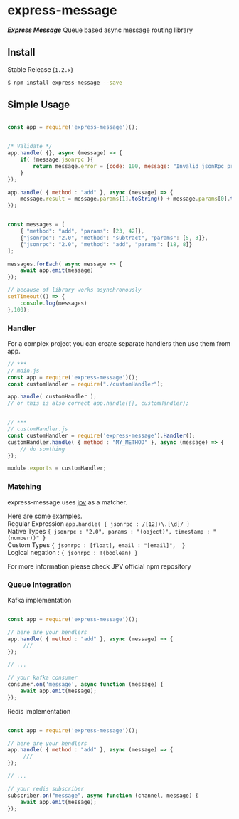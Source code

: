 
express-message
==========

***Express Message***
Queue based async message routing library


## Install

Stable Release (`1.2.x`)

```sh
$ npm install express-message --save
```


## Simple Usage

```javascript

const app = require('express-message')();


/* Validate */
app.handle( {}, async (message) => {
    if( !message.jsonrpc ){
        return message.error = {code: 100, message: "Invalid jsonRpc protocol"}
    }
});

app.handle( { method : "add" }, async (message) => {
    message.result = message.params[1].toString() + message.params[0].toString();
});


const messages = [
    { "method": "add", "params": [23, 42]},
    {"jsonrpc": "2.0", "method": "subtract", "params": [5, 3]},
    {"jsonrpc": "2.0", "method": "add", "params": [18, 8]}
];

messages.forEach( async message => {
    await app.emit(message)
});

// because of library works asynchronously
setTimeout(() => {
    console.log(messages)
},100);

```


### Handler

For a complex project you can create separate handlers then use them from app.

```javascript
// ***
// main.js
const app = require('express-message')();
const customHandler = require("./customHandler");

app.handle( customHandler );
// or this is also correct app.handle({}, customHandler);


// ***
// customHandler.js
const customHandler = require('express-message').Handler();
customHandler.handle( { method : "MY_METHOD" }, async (message) => {
    // do somthing
});

module.exports = customHandler;

```



### Matching

express-message uses  [jpv](url=https://www.npmjs.com/package/jpv/) as a matcher.

Here are some examples.  
Regular Expression  ``` app.handle( { jsonrpc : /[12]+\.[\d]/ } ```  
Native Types ``` { jsonrpc : "2.0", params : "(object)", timestamp : "(number))" } ```  
Custom Types ``` { jsonrpc : [float], email : "[email]",  } ```  
Logical negation : ``` { jsonrpc : !(boolean) } ```  

For more information please check JPV official npm repository


### Queue Integration


Kafka implementation

```javascript

const app = require('express-message')();

// here are your hendlers
app.handle( { method : "add" }, async (message) => {
     ///
});

// ...

// your kafka consumer
consumer.on('message', async function (message) {
    await app.emit(message);
});

```

Redis implementation

```javascript

const app = require('express-message')();

// here are your hendlers
app.handle( { method : "add" }, async (message) => {
     ///
});

// ...

// your redis subscriber
subscriber.on("message", async function (channel, message) {
    await app.emit(message);
});

```






